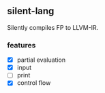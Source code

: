 ## silent-lang

Silently compiles FP to LLVM-IR.

### features

- [x] partial evaluation
- [x] input
- [ ] print
- [x] control flow
